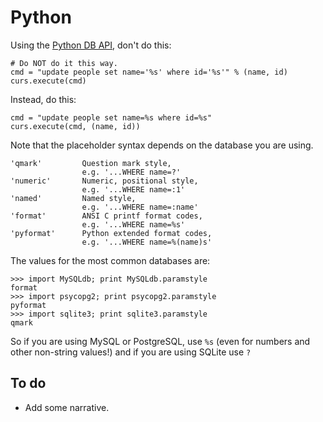 Python
======

Using the [Python DB API](http://wiki.python.org/moin/DatabaseProgramming/), don't do this:

    # Do NOT do it this way.
    cmd = "update people set name='%s' where id='%s'" % (name, id)
    curs.execute(cmd)

Instead, do this:

    cmd = "update people set name=%s where id=%s"
    curs.execute(cmd, (name, id))

Note that the placeholder syntax depends on the database you are using.

    'qmark'         Question mark style, 
                    e.g. '...WHERE name=?'
    'numeric'       Numeric, positional style, 
                    e.g. '...WHERE name=:1'
    'named'         Named style, 
                    e.g. '...WHERE name=:name'
    'format'        ANSI C printf format codes, 
                    e.g. '...WHERE name=%s'
    'pyformat'      Python extended format codes, 
                    e.g. '...WHERE name=%(name)s'
                    
The values for the most common databases are:

    >>> import MySQLdb; print MySQLdb.paramstyle
    format
    >>> import psycopg2; print psycopg2.paramstyle
    pyformat
    >>> import sqlite3; print sqlite3.paramstyle
    qmark
    
So if you are using MySQL or PostgreSQL, use `%s` (even for numbers and
other non-string values!) and if you are using SQLite use `?`


To do
-----

-   Add some narrative.
